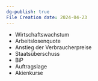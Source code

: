 ```yaml
---
dg-publish: true
File Creation date: 2024-04-23
---
```

- Wirtschaftswachstum
- Arbeitslosenquote
- Anstieg der Verbraucherpreise
- Staatsüberschuss
- BiP
- Auftragslage
- Akienkurse